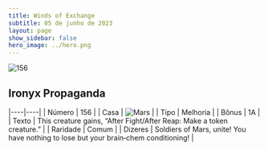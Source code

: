 ```yaml
---
title: Winds of Exchange
subtitle: 05 de junho de 2023
layout: page
show_sidebar: false
hero_image: ../hero.png
---
```


![156](https://mastervault-storage-prod.s3.amazonaws.com/media/card_front/en/600_156_4ad488ee3c5a_en.png)


## Ironyx Propaganda

|----|----|
| Número | 156 |
| Casa | ![Mars](https://archonarcana.com/images/thumb/d/de/Mars.png/22px-Mars.png "Marte") |
| Tipo | Melhoria |
| Bônus | 1A |
| Texto | This creature gains, “After Fight/After Reap: Make a token creature.”  |
| Raridade | Comum |
| Dizeres | Soldiers of Mars, unite! You have nothing to lose but your brain‑chem conditioning!  |

